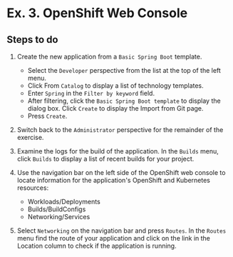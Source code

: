# Ex. 3. OpenShift Web Console

## Steps to do

1. Create the new application from a `Basic Spring Boot` template.
    * Select the `Developer` perspective from the list at the top of the left menu.
    * Click From `Catalog` to display a list of technology templates. 
    * Enter `Spring` in the `Filter by keyword` field.
    * After filtering, click the `Basic Spring Boot template` to display the dialog box. Click `Create` to display the Import from Git page.
    * Press `Create`.

2. Switch back to the `Administrator` perspective for the remainder of the exercise.

3. Examine the logs for the build of the application. In the `Builds` menu, click `Builds` to display a list of recent builds for your project.

4. Use the navigation bar on the left side of the OpenShift web console to locate information for the application's OpenShift and Kubernetes resources:
    * Workloads/Deployments
    * Builds/BuildConfigs
    * Networking/Services

5. Select `Networking` on the navigation bar and press `Routes`. In the `Routes` menu find the route of your application and click on the link in the Location column to check if the application is running.


